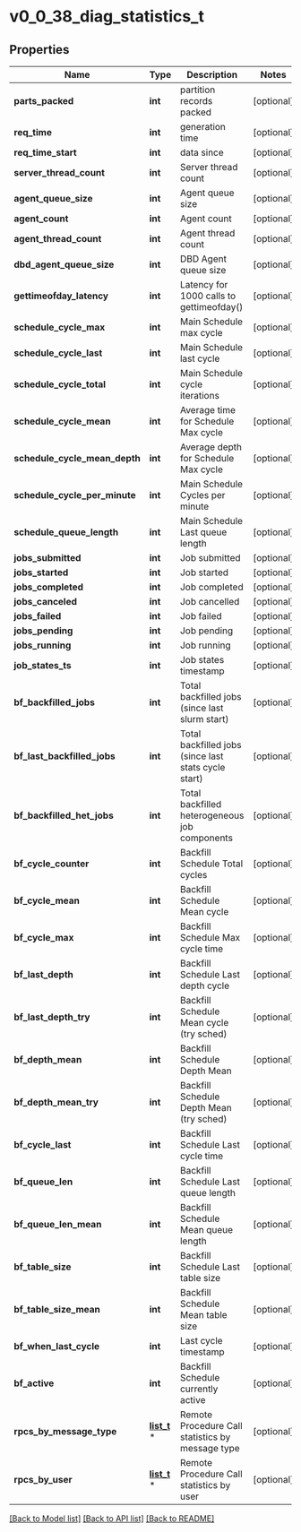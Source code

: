 # v0_0_38_diag_statistics_t

## Properties
Name | Type | Description | Notes
------------ | ------------- | ------------- | -------------
**parts_packed** | **int** | partition records packed | [optional] 
**req_time** | **int** | generation time | [optional] 
**req_time_start** | **int** | data since | [optional] 
**server_thread_count** | **int** | Server thread count | [optional] 
**agent_queue_size** | **int** | Agent queue size | [optional] 
**agent_count** | **int** | Agent count | [optional] 
**agent_thread_count** | **int** | Agent thread count | [optional] 
**dbd_agent_queue_size** | **int** | DBD Agent queue size | [optional] 
**gettimeofday_latency** | **int** | Latency for 1000 calls to gettimeofday() | [optional] 
**schedule_cycle_max** | **int** | Main Schedule max cycle | [optional] 
**schedule_cycle_last** | **int** | Main Schedule last cycle | [optional] 
**schedule_cycle_total** | **int** | Main Schedule cycle iterations | [optional] 
**schedule_cycle_mean** | **int** | Average time for Schedule Max cycle | [optional] 
**schedule_cycle_mean_depth** | **int** | Average depth for Schedule Max cycle | [optional] 
**schedule_cycle_per_minute** | **int** | Main Schedule Cycles per minute | [optional] 
**schedule_queue_length** | **int** | Main Schedule Last queue length | [optional] 
**jobs_submitted** | **int** | Job submitted | [optional] 
**jobs_started** | **int** | Job started | [optional] 
**jobs_completed** | **int** | Job completed | [optional] 
**jobs_canceled** | **int** | Job cancelled | [optional] 
**jobs_failed** | **int** | Job failed | [optional] 
**jobs_pending** | **int** | Job pending | [optional] 
**jobs_running** | **int** | Job running | [optional] 
**job_states_ts** | **int** | Job states timestamp | [optional] 
**bf_backfilled_jobs** | **int** | Total backfilled jobs (since last slurm start) | [optional] 
**bf_last_backfilled_jobs** | **int** | Total backfilled jobs (since last stats cycle start) | [optional] 
**bf_backfilled_het_jobs** | **int** | Total backfilled heterogeneous job components | [optional] 
**bf_cycle_counter** | **int** | Backfill Schedule Total cycles | [optional] 
**bf_cycle_mean** | **int** | Backfill Schedule Mean cycle | [optional] 
**bf_cycle_max** | **int** | Backfill Schedule Max cycle time | [optional] 
**bf_last_depth** | **int** | Backfill Schedule Last depth cycle | [optional] 
**bf_last_depth_try** | **int** | Backfill Schedule Mean cycle (try sched) | [optional] 
**bf_depth_mean** | **int** | Backfill Schedule Depth Mean | [optional] 
**bf_depth_mean_try** | **int** | Backfill Schedule Depth Mean (try sched) | [optional] 
**bf_cycle_last** | **int** | Backfill Schedule Last cycle time | [optional] 
**bf_queue_len** | **int** | Backfill Schedule Last queue length | [optional] 
**bf_queue_len_mean** | **int** | Backfill Schedule Mean queue length | [optional] 
**bf_table_size** | **int** | Backfill Schedule Last table size | [optional] 
**bf_table_size_mean** | **int** | Backfill Schedule Mean table size | [optional] 
**bf_when_last_cycle** | **int** | Last cycle timestamp | [optional] 
**bf_active** | **int** | Backfill Schedule currently active | [optional] 
**rpcs_by_message_type** | [**list_t**](v0_0_38_diag_rpcm.md) \* | Remote Procedure Call statistics by message type | [optional] 
**rpcs_by_user** | [**list_t**](v0_0_38_diag_rpcu.md) \* | Remote Procedure Call statistics by user | [optional] 

[[Back to Model list]](../README.md#documentation-for-models) [[Back to API list]](../README.md#documentation-for-api-endpoints) [[Back to README]](../README.md)


